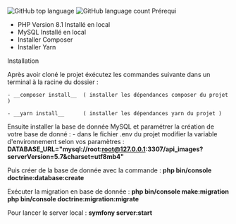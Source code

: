 
![GitHub top language](https://img.shields.io/github/languages/top/clemmlec/api_images)
![GitHub language count](https://img.shields.io/github/languages/count/clemmlec/api_images)
Prérequi 

  - PHP Version 8.1 Installé en local
  - MySQL Installé en local
  - Installer Composer
  - Installer Yarn
  
 Installation
 
  Après avoir cloné le projet éxécutez les commandes suivante dans un terminal à la racine du dossier : 

    - __composer install__  ( installer les dépendances composer du projet )

    - __yarn install__      ( installer les dépendances yarn du projet )

  Ensuite installer la base de donnée MySQL et paramétrer la création de votre base de donné :
    - dans le fichier .env du projet modifier la variable d'environnement selon vos paramètres :
      __DATABASE_URL="mysql://root:root@127.0.0.1:3307/api_images?serverVersion=5.7&charset=utf8mb4"__

  Puis créer de la base de donnée avec la commande : 
    __php bin/console doctrine:database:create__

  Exécuter la migration en base de donnée : 
    __php bin/console make:migration__
    __php bin/console doctrine:migration:migrate__

Pour lancer le server local :
  __symfony server:start__
  
  
